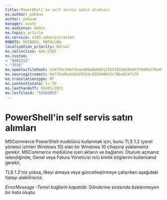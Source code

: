 ```yaml
---
title: PowerShell'in self servis satın alımları
ms.author: pebaum
author: pebaum
manager: scotv
ms.audience: Admin
ms.topic: article
ms.service: o365-administration
ROBOTS: NOINDEX, NOFOLLOW
localization_priority: Normal
ms.collection: Adm_O365
ms.custom:
- "9001212"
- "3516"
ms.openlocfilehash: a187fec34ef3eae485a8a880127b5f82a028edb7f0e9a276a41b5e33cad25ead
ms.sourcegitcommit: b5f7da89a650d2915dc652449623c78be6247175
ms.translationtype: MT
ms.contentlocale: tr-TR
ms.lasthandoff: 08/05/2021
ms.locfileid: "53942855"
---
```

# <a name="self-service-purchase-of-powershell"></a>PowerShell'in self servis satın alımları

MSCommerce PowerShell modülünü kullanmak için, bunu TLS 1.2 (yerel yönetici izinleri Windows 10) olan bir Windows 10 cihazına yüklemeniz gerekir.  MSCommerce modülüne içeri aktarın ve bağlanın.  Oturum açmanız istendiğinde, Genel veya Fatura Yöneticisi rolü kimlik bilgilerini kullansanız gerekir.  

TLS 1.2'niz yoksa, ilkeyi almaya veya güncelleştirmeye çalışırken aşağıdaki hatayı alabilirsiniz:

*ErrorMessage -Temel bağlantı kapatıldı: Gönderme sırasında beklenmeyen bir hata oluştu.*



